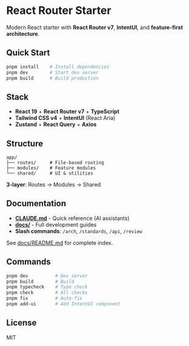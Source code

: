 # React Router Starter

Modern React starter with **React Router v7**, **IntentUI**, and **feature-first architecture**.

## Quick Start

```bash
pnpm install    # Install dependencies
pnpm dev        # Start dev server
pnpm build      # Build production
```

## Stack

- **React 19** + **React Router v7** + **TypeScript**
- **Tailwind CSS v4** + **IntentUI** (React Aria)
- **Zustand** + **React Query** + **Axios**

## Structure

```
app/
├── routes/     # File-based routing
├── modules/    # Feature modules
└── shared/     # UI & utilities
```

**3-layer**: Routes → Modules → Shared

## Documentation

- **[CLAUDE.md](CLAUDE.md)** - Quick reference (AI assistants)
- **[docs/](docs/)** - Full development guides
- **Slash commands**: `/arch`, `/standards`, `/api`, `/review`

See [docs/README.md](docs/README.md) for complete index.

## Commands

```bash
pnpm dev          # Dev server
pnpm build        # Build
pnpm typecheck    # Type check
pnpm check        # All checks
pnpm fix          # Auto-fix
pnpm add-ui       # Add IntentUI component
```

## License

MIT
